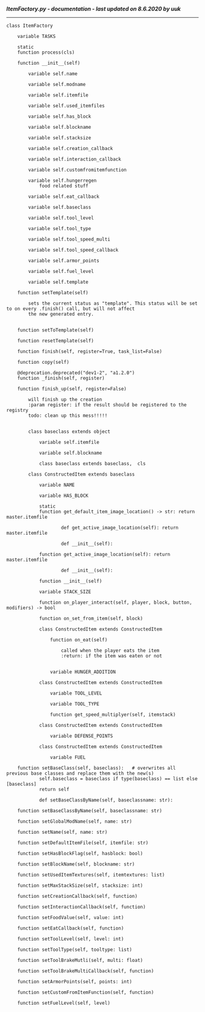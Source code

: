 ***ItemFactory.py - documentation - last updated on 8.6.2020 by uuk***
___

    class ItemFactory

        variable TASKS

        static
        function process(cls)

        function __init__(self)

            variable self.name

            variable self.modname

            variable self.itemfile

            variable self.used_itemfiles

            variable self.has_block

            variable self.blockname

            variable self.stacksize

            variable self.creation_callback

            variable self.interaction_callback

            variable self.customfromitemfunction

            variable self.hungerregen
                food related stuff

            variable self.eat_callback

            variable self.baseclass

            variable self.tool_level

            variable self.tool_type

            variable self.tool_speed_multi

            variable self.tool_speed_callback

            variable self.armor_points

            variable self.fuel_level

            variable self.template

        function setTemplate(self)
            
            sets the current status as "template". This status will be set to on every .finish() call, but will not affect
            the new generated entry.


        function setToTemplate(self)

        function resetTemplate(self)

        function finish(self, register=True, task_list=False)

        function copy(self)

        @deprecation.deprecated("dev1-2", "a1.2.0")
        function _finish(self, register)

        function finish_up(self, register=False)
            
            will finish up the creation
            :param register: if the result should be registered to the registry
            todo: clean up this mess!!!!!


            class baseclass extends object

                variable self.itemfile

                variable self.blockname

                class baseclass extends baseclass,  cls

            class ConstructedItem extends baseclass

                variable NAME

                variable HAS_BLOCK

                static
                function get_default_item_image_location() -> str: return master.itemfile
                        
                        def get_active_image_location(self): return master.itemfile
                        
                        def __init__(self):

                function get_active_image_location(self): return master.itemfile
                        
                        def __init__(self):

                function __init__(self)

                variable STACK_SIZE

                function on_player_interact(self, player, block, button, modifiers) -> bool

                function on_set_from_item(self, block)

                class ConstructedItem extends ConstructedItem

                    function on_eat(self)
                        
                        called when the player eats the item
                        :return: if the item was eaten or not


                    variable HUNGER_ADDITION

                class ConstructedItem extends ConstructedItem

                    variable TOOL_LEVEL

                    variable TOOL_TYPE

                    function get_speed_multiplyer(self, itemstack)

                class ConstructedItem extends ConstructedItem

                    variable DEFENSE_POINTS

                class ConstructedItem extends ConstructedItem

                    variable FUEL

        function setBaseClass(self, baseclass):   # overwrites all previous base classes and replace them with the new(s)
                self.baseclass = baseclass if type(baseclass) == list else [baseclass]
                return self
                
                def setBaseClassByName(self, baseclassname: str):

        function setBaseClassByName(self, baseclassname: str)

        function setGlobalModName(self, name: str)

        function setName(self, name: str)

        function setDefaultItemFile(self, itemfile: str)

        function setHasBlockFlag(self, hasblock: bool)

        function setBlockName(self, blockname: str)

        function setUsedItemTextures(self, itemtextures: list)

        function setMaxStackSize(self, stacksize: int)

        function setCreationCallback(self, function)

        function setInteractionCallback(self, function)

        function setFoodValue(self, value: int)

        function setEatCallback(self, function)

        function setToolLevel(self, level: int)

        function setToolType(self, tooltype: list)

        function setToolBrakeMutli(self, multi: float)

        function setToolBrakeMultiCallback(self, function)

        function setArmorPoints(self, points: int)

        function setCustomFromItemFunction(self, function)

        function setFuelLevel(self, level)